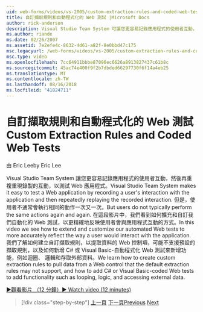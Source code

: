 ```yaml
---
uid: web-forms/videos/vs-2005/custom-extraction-rules-and-coded-web-tests
title: 自訂擷取規則和自動程式化的 Web 測試 |Microsoft Docs
author: rick-anderson
description: Visual Studio Team System 可讓您更容易記錄應用程式的使用者互動，然後再重複地重現 re 來測試 Web 應用程式...
ms.author: riande
ms.date: 02/26/2007
ms.assetid: 7e2efe4c-8632-4d61-a82f-8e0bbd47c175
msc.legacyurl: /web-forms/videos/vs-2005/custom-extraction-rules-and-coded-web-tests
msc.type: video
ms.openlocfilehash: 7cc64911bbbe87096ec6626a8913827437c61b8c
ms.sourcegitcommit: 45ac74e400f9f2b7dbded66297730f6f14a4eb25
ms.translationtype: MT
ms.contentlocale: zh-TW
ms.lasthandoff: 08/16/2018
ms.locfileid: "41824711"
---
```

<a name="custom-extraction-rules-and-coded-web-tests"></a><span data-ttu-id="3538f-103">自訂擷取規則和自動程式化的 Web 測試</span><span class="sxs-lookup"><span data-stu-id="3538f-103">Custom Extraction Rules and Coded Web Tests</span></span>
====================
<span data-ttu-id="3538f-104">由 Eric Lee</span><span class="sxs-lookup"><span data-stu-id="3538f-104">by Eric Lee</span></span>

<span data-ttu-id="3538f-105">Visual Studio Team System 讓您更容易記錄應用程式的使用者互動，然後再重複重現錄製的互動，以測試 Web 應用程式。</span><span class="sxs-lookup"><span data-stu-id="3538f-105">Visual Studio Team System makes it easy to test a Web application by recording a user's interaction with the application and then repeatedly replaying the recorded interaction.</span></span> <span data-ttu-id="3538f-106">但是，使用者不通常會執行相同的動作一次又一次。</span><span class="sxs-lookup"><span data-stu-id="3538f-106">But users do not typically perform the same actions again and again.</span></span> <span data-ttu-id="3538f-107">在這段影片中，我們看到如何擴充和自訂我們自動化的 Web 測試，以更精確地反映使用者會與應用程式互動的方式。</span><span class="sxs-lookup"><span data-stu-id="3538f-107">In this video we see how to extend and customize our automated Web tests to more accurately reflect the way a user would interact with the application.</span></span> <span data-ttu-id="3538f-108">我們了解如何建立自訂擷取規則，以提取資料的 Web 控制項，可能不支援預設的擷取規則，以及如何新增 C# 或 Visual Basic-自動程式化 Web 測試來新增功能，例如迴圈、 邏輯和存取外部資料。</span><span class="sxs-lookup"><span data-stu-id="3538f-108">We learn how to create custom extraction rules to pull data from a Web control that the default extraction rules may not support, and how to add C# or Visual Basic-coded Web tests to add functionality such as looping, logic, and accessing external data.</span></span>

[<span data-ttu-id="3538f-109">&#9654;觀看影片 （12 分鐘）</span><span class="sxs-lookup"><span data-stu-id="3538f-109">&#9654; Watch video (12 minutes)</span></span>](https://channel9.msdn.com/Blogs/ASP-NET-Site-Videos/custom-extraction-rules-and-coded-web-tests)

> [!div class="step-by-step"]
> <span data-ttu-id="3538f-110">[上一頁](code-coverage-of-automated-tests.md)
> [下一頁](the-effects-of-caching.md)</span><span class="sxs-lookup"><span data-stu-id="3538f-110">[Previous](code-coverage-of-automated-tests.md)
[Next](the-effects-of-caching.md)</span></span>
